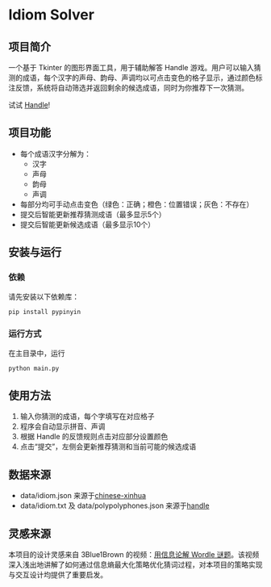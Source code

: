 #  Idiom Solver

## 项目简介
一个基于 Tkinter 的图形界面工具，用于辅助解答 Handle 游戏。用户可以输入猜测的成语，每个汉字的声母、韵母、声调均以可点击变色的格子显示，通过颜色标注反馈，系统将自动筛选并返回剩余的候选成语，同时为你推荐下一次猜测。

试试 [Handle](https://handle.antfu.me/)!

## 项目功能
- 每个成语汉字分解为：
  - 汉字
  - 声母
  - 韵母
  - 声调
- 每部分均可手动点击变色（绿色：正确；橙色：位置错误；灰色：不存在）
- 提交后智能更新推荐猜测成语（最多显示5个）
- 提交后智能更新候选成语（最多显示10个）

## 安装与运行

### 依赖
请先安装以下依赖库：

```bash
pip install pypinyin
```

### 运行方式

在主目录中，运行

```bash
python main.py
```

## 使用方法

1. 输入你猜测的成语，每个字填写在对应格子
2. 程序会自动显示拼音、声调
3. 根据 Handle 的反馈规则点击对应部分设置颜色
4. 点击“提交”，左侧会更新推荐猜测和当前可能的候选成语

## 数据来源

- data/idiom.json 来源于[chinese-xinhua](https://github.com/pwxcoo/chinese-xinhua)
- data/idiom.txt 及 data/polypolyphones.json 来源于[handle](https://github.com/antfu/handle)

## 灵感来源

本项目的设计灵感来自 3Blue1Brown 的视频：[用信息论解 Wordle 谜题](https://www.bilibili.com/video/BV1zZ4y1k7Jw)。该视频深入浅出地讲解了如何通过信息熵最大化策略优化猜词过程，对本项目的策略实现与交互设计均提供了重要启发。
